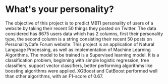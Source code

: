 # What's your personality?

The objective of this project is to predict MBTI personality of users of a website by taking their recent 50 things they posted on Twitter. The data considered has 8675 users data which has 2 columns, first their personality type, the second column is a string consisting their recent 50 posts on PersonalityCafe Forum website.
This project is an application of Natural Language Processing, as well as implementation of Machine Learning Algorithms.
 The model to be trained is a Supervised learning model. It is a classification problem, beginning with simple logistic regression, tree classifiers, support vector classifiers, better performing algorithms like boosting algorithms were applied. XGBoost and CatBoost performed well than other algorithms, with an F1-score of 0.67.
